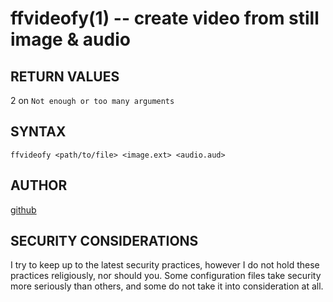 ffvideofy(1) -- create video from still image & audio
===========================================================

## RETURN VALUES
2 on `Not enough or too many arguments`

## SYNTAX
`ffvideofy <path/to/file> <image.ext> <audio.aud>`

## AUTHOR
[github](github.com/gerelef/)

## SECURITY CONSIDERATIONS
I try to keep up to the latest security practices, however I do not hold these practices religiously, nor should you. Some configuration files take security more seriously than others, and some do not take it into consideration at all. 
